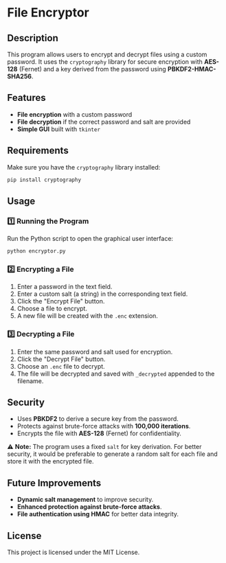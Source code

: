 
# File Encryptor

## Description

This program allows users to encrypt and decrypt files using a custom password. It uses the `cryptography` library for secure encryption with **AES-128** (Fernet) and a key derived from the password using **PBKDF2-HMAC-SHA256**.

## Features

- **File encryption** with a custom password
- **File decryption** if the correct password and salt are provided
- **Simple GUI** built with `tkinter`

## Requirements

Make sure you have the `cryptography` library installed:

```bash
pip install cryptography
```

## Usage

### 1️⃣ Running the Program

Run the Python script to open the graphical user interface:

```bash
python encryptor.py
```

### 2️⃣ Encrypting a File

1. Enter a password in the text field.
2. Enter a custom salt (a string) in the corresponding text field.
3. Click the "Encrypt File" button.
4. Choose a file to encrypt.
5. A new file will be created with the `.enc` extension.

### 3️⃣ Decrypting a File

1. Enter the same password and salt used for encryption.
2. Click the "Decrypt File" button.
3. Choose an `.enc` file to decrypt.
4. The file will be decrypted and saved with `_decrypted` appended to the filename.

## Security

- Uses **PBKDF2** to derive a secure key from the password.
- Protects against brute-force attacks with **100,000 iterations**.
- Encrypts the file with **AES-128** (Fernet) for confidentiality.

⚠️ **Note:** The program uses a fixed `salt` for key derivation. For better security, it would be preferable to generate a random salt for each file and store it with the encrypted file.

## Future Improvements

- **Dynamic salt management** to improve security.
- **Enhanced protection against brute-force attacks**.
- **File authentication using HMAC** for better data integrity.

## License

This project is licensed under the MIT License.
